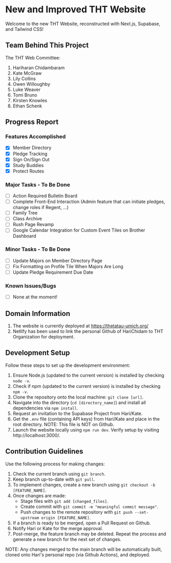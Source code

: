 # New and Improved THT Website 

Welcome to the new THT Website, reconstructed with Next.js, Supabase, and Tailwind CSS!

## Team Behind This Project

The THT Web Committee:

1. Hariharan Chidambaram
2. Kate McGraw
3. Lily Collins
4. Owen Willoughby
5. Luke Weaver
6. Tomi Bruno
7. Kirsten Knowles
8. Ethan Schenk

## Progress Report

### Features Accomplished

- [x] Member Directory
- [x] Pledge Tracking
- [x] Sign On/Sign Out
- [x] Study Buddies
- [x] Protect Routes

### Major Tasks - To Be Done

- [ ] Action Required Bulletin Board
- [ ] Complete Front-End Interaction (Admin feature that can initiate pledges, change roles if Regent, ...)
- [ ] Family Tree
- [ ] Class Archive
- [ ] Rush Page Revamp
- [ ] Google Calendar Integration for Custom Event Tiles on Brother Dashboard

### Minor Tasks - To Be Done

- [ ] Update Majors on Member Directory Page
- [ ] Fix Formatting on Profile Tile When Majors Are Long
- [ ] Update Pledge Requirement Due Date

### Known Issues/Bugs

- [ ] None at the moment!

## Domain Information

1. The website is currently deployed at https://thetatau-umich.org/
2. Netlify has been used to link the personal Github of HariChidam to THT Organization for deployment. 

## Development Setup

Follow these steps to set up the development environment:

1. Ensure Node.js (updated to the current version) is installed by checking `node -v`.
2. Check if npm (updated to the current version) is installed by checking `npm -v`.
3. Clone the repository onto the local machine: `git clone [url]`.
4. Navigate into the directory (`cd [directory_name]`) and install all dependencies via `npm install`.
5. Request an invitation to the Supabase Project from Hari/Kate.
6. Get the `.env` file (containing API keys) from Hari/Kate and place in the root directory. NOTE: This file is NOT on Github.
7. Launch the website locally using `npm run dev`. Verify setup by visiting http://localhost:3000/.

## Contribution Guidelines

Use the following process for making changes:

1. Check the current branch using `git branch`.
2. Keep branch up-to-date with `git pull`.
3. To implement changes, create a new branch using `git checkout -b [FEATURE_NAME]`.
4. Once changes are made:
    - Stage files with `git add [changed_files]`.
    - Create commit with `git commit -m "meaningful commit message"`.
    - Push changes to the remote repository with `git push --set-upstream origin [FEATURE_NAME]`.
5. If a branch is ready to be merged, open a Pull Request on Github.
6. Notify Hari or Kate for the merge approval.
7. Post-merge, the feature branch may be deleted. Repeat the process and generate a new branch for the next set of changes.

NOTE: Any changes merged to the main branch will be automatically built, cloned onto Hari's personal repo (via Github Actions), and deployed.

